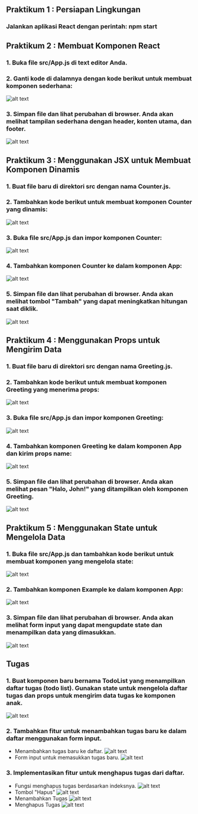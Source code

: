 ## Praktikum 1 :  Persiapan Lingkungan 

### Jalankan aplikasi React dengan perintah: npm start

## Praktikum 2 : Membuat Komponen React 

### 1. Buka file src/App.js di text editor Anda. 
### 2. Ganti kode di dalamnya dengan kode berikut untuk membuat komponen sederhana: 
![alt text](img/2-1.png)
### 3. Simpan file dan lihat perubahan di browser. Anda akan melihat tampilan sederhana dengan header, konten utama, dan footer.
![alt text](img/2-2.png)

## Praktikum 3 : Menggunakan JSX untuk Membuat Komponen Dinamis 

### 1. Buat file baru di direktori src dengan nama Counter.js. 
### 2. Tambahkan kode berikut untuk membuat komponen Counter yang dinamis:
![alt text](img/3-1.png)
### 3. Buka file src/App.js dan impor komponen Counter: 
![alt text](img/3-2.png)
### 4. Tambahkan komponen Counter ke dalam komponen App: 
![alt text](img/3-3.png)
### 5. Simpan file dan lihat perubahan di browser. Anda akan melihat tombol "Tambah" yang dapat meningkatkan hitungan saat diklik.
![alt text](img/3-4.png)

## Praktikum 4 : Menggunakan Props untuk Mengirim Data

### 1. Buat file baru di direktori src dengan nama Greeting.js. 
### 2. Tambahkan kode berikut untuk membuat komponen Greeting yang menerima props:
![alt text](img/4-1.png)
### 3. Buka file src/App.js dan impor komponen Greeting:
![alt text](img/4-2.png)
### 4. Tambahkan komponen Greeting ke dalam komponen App dan kirim props name:
![alt text](img/4-3.png)
### 5. Simpan file dan lihat perubahan di browser. Anda akan melihat pesan "Halo, John!" yang ditampilkan oleh komponen Greeting. 
![alt text](img/4-4.png)

## Praktikum 5 : Menggunakan State untuk Mengelola Data

### 1. Buka file src/App.js dan tambahkan kode berikut untuk membuat komponen yang mengelola state: 
![alt text](img/5-1.png)
### 2. Tambahkan komponen Example ke dalam komponen App: 
![alt text](img/5-2.png)
### 3. Simpan file dan lihat perubahan di browser. Anda akan melihat form input yang dapat mengupdate state dan menampilkan data yang dimasukkan. 
![alt text](img/5-3.png)

## Tugas

### 1. Buat komponen baru bernama TodoList yang menampilkan daftar tugas (todo list). Gunakan state untuk mengelola daftar tugas dan props untuk mengirim data tugas ke komponen anak. 
![alt text](img/T-1.png)
### 2. Tambahkan fitur untuk menambahkan tugas baru ke dalam daftar menggunakan form input.
- Menambahkan tugas baru ke daftar. 
![alt text](img/T-2.png)
- Form input untuk memasukkan tugas baru.
![alt text](img/T-3.png)
### 3. Implementasikan fitur untuk menghapus tugas dari daftar. 
- Fungsi menghapus tugas berdasarkan indeksnya.
![alt text](img/T-4.png)
- Tombol "Hapus"
![alt text](img/T-5.png)
- Menambahkan Tugas
![alt text](img/T-6.png)
- Menghapus Tugas
![alt text](img/T-7.png)